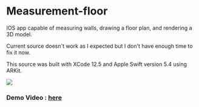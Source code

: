 # Measurement-floor

IOS app capable of measuring walls, drawing a floor plan, and rendering a 3D model.

Current source doesn't work as I expected but I don't have enough time to fix it now.

This source was built with XCode 12.5 and Apple Swift version 5.4 using ARKit.

<img src = "Demo/Tutorial.gif" />

### Demo Video : [here](https://github.com/leoDroidsmile/Measurement-floor/blob/master/Demo/Tutorial.mp4)

